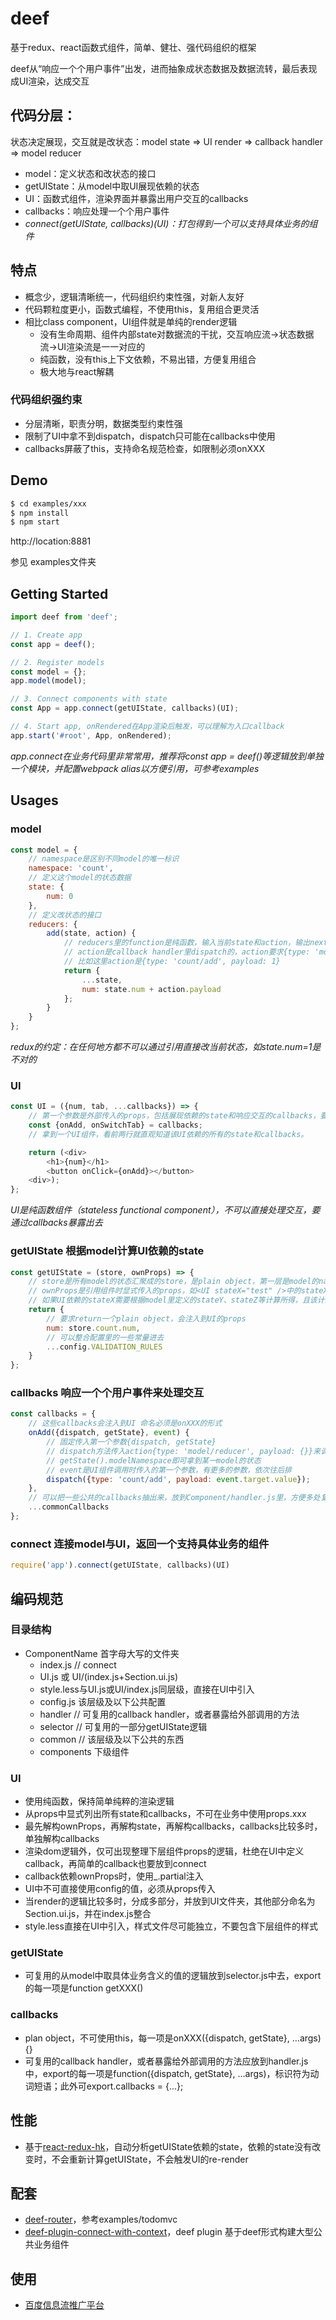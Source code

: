 # deef
基于redux、react函数式组件，简单、健壮、强代码组织的框架

deef从“响应一个个用户事件”出发，进而抽象成状态数据及数据流转，最后表现成UI渲染，达成交互


## 代码分层：
状态决定展现，交互就是改状态：model state => UI render => callback handler => model reducer
- model：定义状态和改状态的接口
- getUIState：从model中取UI展现依赖的状态
- UI：函数式组件，渲染界面并暴露出用户交互的callbacks
- callbacks：响应处理一个个用户事件
- *connect(getUIState, callbacks)(UI)：打包得到一个可以支持具体业务的组件*


## 特点
- 概念少，逻辑清晰统一，代码组织约束性强，对新人友好
- 代码颗粒度更小，函数式编程，不使用this，复用组合更灵活
- 相比class component，UI组件就是单纯的render逻辑
    - 没有生命周期、组件内部state对数据流的干扰，交互响应流->状态数据流->UI渲染流是一一对应的
    - 纯函数，没有this上下文依赖，不易出错，方便复用组合
    - 极大地与react解耦


### 代码组织强约束
- 分层清晰，职责分明，数据类型约束性强
- 限制了UI中拿不到dispatch，dispatch只可能在callbacks中使用
- callbacks屏蔽了this，支持命名规范检查，如限制必须onXXX


## Demo

```bash
$ cd examples/xxx
$ npm install
$ npm start
```
http://location:8881

参见 examples文件夹

## Getting Started
```js
import deef from 'deef';

// 1. Create app
const app = deef();

// 2. Register models
const model = {};
app.model(model);

// 3. Connect components with state
const App = app.connect(getUIState, callbacks)(UI);

// 4. Start app, onRendered在App渲染后触发，可以理解为入口callback
app.start('#root', App, onRendered);
```
*app.connect在业务代码里非常常用，推荐将const app = deef()等逻辑放到单独一个模块，并配置webpack alias以方便引用，可参考examples*

## Usages

### model
```js
const model = {
    // namespace是区别不同model的唯一标识
    namespace: 'count',
    // 定义这个model的状态数据
    state: {
        num: 0
    },
    // 定义改状态的接口
    reducers: {
        add(state, action) {
            // reducers里的function是纯函数，输入当前state和action，输出nextState
            // action是callback handler里dispatch的，action要求{type: 'modelNamespace/reducerName', payload: xxx}的格式
            // 比如这里action是{type: 'count/add', payload: 1}
            return {
                ...state,
                num: state.num + action.payload
            };
        }
    }
};
```
*redux的约定：在任何地方都不可以通过引用直接改当前状态，如state.num=1是不对的*

### UI
```js
const UI = ({num, tab, ...callbacks}) => {
    // 第一个参数是外部传入的props，包括展现依赖的state和响应交互的callbacks，要求通过es6解构的方式直观取出依赖的状态，把callbacks放到后面，如果callbacks少的话，就直接摆出来，如果大于两个的话，要求使用"...callbacks"的方式，将callbacks整合，然后再解构这个callbacks。
    const {onAdd, onSwitchTab} = callbacks;
    // 拿到一个UI组件，看前两行就直观知道该UI依赖的所有的state和callbacks。

    return (<div>
        <h1>{num}</h1>
        <button onClick={onAdd}></button>
    <div>);
};
```
*UI是纯函数组件（stateless functional component），不可以直接处理交互，要通过callbacks暴露出去*

### getUIState 根据model计算UI依赖的state
```js
const getUIState = (store, ownProps) => {
    // store是所有model的状态汇聚成的store，是plain object，第一层是model的namespace
    // ownProps是引用组件时显式传入的props，如<UI stateX="test" />中的stateX
    // 如果UI依赖的stateX需要根据model里定义的stateY、stateZ等计算所得，且该计算逻辑较为复杂，或者这个计算逻辑是可复用的，需将该逻辑放到Component/selector.js
    return {
        // 要求return一个plain object，会注入到UI的props
        num: store.count.num,
        // 可以整合配置里的一些常量进去
        ...config.VALIDATION_RULES
    }
};
```

### callbacks 响应一个个用户事件来处理交互
```js
const callbacks = {
    // 这些callbacks会注入到UI 命名必须是onXXX的形式
    onAdd({dispatch, getState}, event) {
        // 固定传入第一个参数{dispatch, getState}
        // dispatch方法传入action{type: 'model/reducer', payload: {}}来调用model的reducer改变model中的状态
        // getState().modelNamespace即可拿到某一model的状态
        // event是UI组件调用时传入的第一个参数，有更多的参数，依次往后排
        dispatch({type: 'count/add', payload: event.target.value});
    },
    // 可以把一些公共的callbacks抽出来，放到Component/handler.js里，方便多处复用
    ...commonCallbacks
};
```

### connect 连接model与UI，返回一个支持具体业务的组件
```js
require('app').connect(getUIState, callbacks)(UI)
```

## 编码规范
### 目录结构
- ComponentName 首字母大写的文件夹
    - index.js // connect
    - UI.js 或 UI/(index.js+Section.ui.js)
    - style.less与UI.js或UI/index.js同层级，直接在UI中引入
    - config.js 该层级及以下公共配置
    - handler // 可复用的callback handler，或者暴露给外部调用的方法
    - selector // 可复用的一部分getUIState逻辑
    - common // 该层级及以下公共的东西
    - components 下级组件

### UI
- 使用纯函数，保持简单纯粹的渲染逻辑
- 从props中显式列出所有state和callbacks，不可在业务中使用props.xxx
- 最先解构ownProps，再解构state，再解构callbacks，callbacks比较多时，单独解构callbacks
- 渲染dom逻辑外，仅可出现整理下层组件props的逻辑，杜绝在UI中定义callback，再简单的callback也要放到connect
- callback依赖ownProps时，使用_.partial注入
- UI中不可直接使用config的值，必须从props传入
- 当render的逻辑比较多时，分成多部分，并放到UI文件夹，其他部分命名为Section.ui.js，并在index.js整合
- style.less直接在UI中引入，样式文件尽可能独立，不要包含下层组件的样式

### getUIState
- 可复用的从model中取具体业务含义的值的逻辑放到selector.js中去，export的每一项是function getXXX()

### callbacks
- plan object，不可使用this，每一项是onXXX({dispatch, getState}, …args){}
- 可复用的callback handler，或者暴露给外部调用的方法应放到handler.js中，export的每一项是function({dispatch, getState}, …args)，标识符为动词短语；此外可export.callbacks = {...};

## 性能
- 基于[react-redux-hk](https://github.com/homkai/react-redux-hk)，自动分析getUIState依赖的state，依赖的state没有改变时，不会重新计算getUIState，不会触发UI的re-render


## 配套
- [deef-router](https://github.com/homkai/deef-router)，参考examples/todomvc
- [deef-plugin-connect-with-context](https://github.com/homkai/deef-plugin-connect-with-context)，deef plugin 基于deef形式构建大型公共业务组件

## 使用
- [百度信息流推广平台](http://feedads.baidu.com)